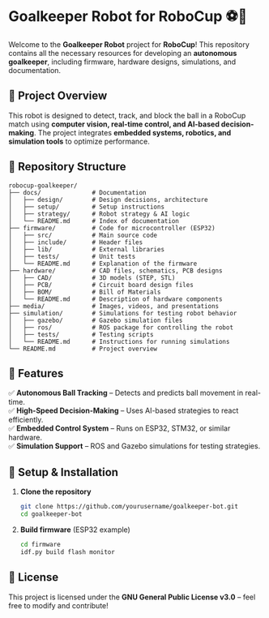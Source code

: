 # Goalkeeper Robot for RoboCup ⚽🤖  

Welcome to the **Goalkeeper Robot** project for **RoboCup**! This repository contains all the necessary resources for developing an **autonomous goalkeeper**, including firmware, hardware designs, simulations, and documentation.  

## 📌 Project Overview  
This robot is designed to detect, track, and block the ball in a RoboCup match using **computer vision, real-time control, and AI-based decision-making**. The project integrates **embedded systems, robotics, and simulation tools** to optimize performance.  

## 📂 Repository Structure  
```
robocup-goalkeeper/
├── docs/              # Documentation
│   ├── design/        # Design decisions, architecture
│   ├── setup/         # Setup instructions
│   ├── strategy/      # Robot strategy & AI logic
│   └── README.md      # Index of documentation
├── firmware/          # Code for microcontroller (ESP32)
│   ├── src/           # Main source code
│   ├── include/       # Header files
│   ├── lib/           # External libraries
│   ├── tests/         # Unit tests
│   └── README.md      # Explanation of the firmware
├── hardware/          # CAD files, schematics, PCB designs
│   ├── CAD/           # 3D models (STEP, STL)
│   ├── PCB/           # Circuit board design files
│   ├── BOM/           # Bill of Materials
│   └── README.md      # Description of hardware components
├── media/             # Images, videos, and presentations
├── simulation/        # Simulations for testing robot behavior
│   ├── gazebo/        # Gazebo simulation files
│   ├── ros/           # ROS package for controlling the robot
│   ├── tests/         # Testing scripts
│   └── README.md      # Instructions for running simulations
└── README.md          # Project overview
```

## 🚀 Features  
✅ **Autonomous Ball Tracking** – Detects and predicts ball movement in real-time.  
✅ **High-Speed Decision-Making** – Uses AI-based strategies to react efficiently.  
✅ **Embedded Control System** – Runs on ESP32, STM32, or similar hardware.  
✅ **Simulation Support** – ROS and Gazebo simulations for testing strategies.  

## 🔧 Setup & Installation  
1. **Clone the repository**  
   ```bash
   git clone https://github.com/yourusername/goalkeeper-bot.git
   cd goalkeeper-bot
   ```  
2. **Build firmware** (ESP32 example)  
   ```bash
   cd firmware
   idf.py build flash monitor
   ```  

## 📜 License  
This project is licensed under the **GNU General Public License v3.0** – feel free to modify and contribute!
